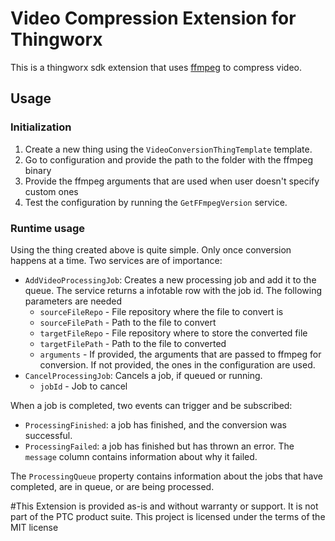 # Video Compression Extension for Thingworx

This is a thingworx sdk extension that uses [ffmpeg](https://www.ffmpeg.org/) to compress video.

## Usage

### Initialization
1. Create a new thing using the `VideoConversionThingTemplate` template.
2. Go to configuration and provide the path to the folder with the ffmpeg binary
3. Provide the ffmpeg arguments that are used when user doesn't specify custom ones
4. Test the configuration by running the `GetFFmpegVersion` service.

### Runtime usage

Using the thing created above is quite simple. Only once conversion happens at a time. Two services are of importance:
* `AddVideoProcessingJob`: Creates a new processing job and add it to the queue. The service returns a infotable row with the job id. The following parameters are needed
    * `sourceFileRepo` - File repository where the file to convert is
    * `sourceFilePath` - Path to the file to convert
    * `targetFileRepo` - File repository where to store the converted file
    * `targetFilePath` - Path to the file to converted
    * `arguments`      - If provided, the arguments that are passed to ffmpeg for conversion. If not provided, the ones in the configuration are used.
* `CancelProcessingJob`:  Cancels a job, if queued or running.
    * `jobId`          - Job to cancel
    
When a job is completed, two events can trigger and be subscribed:
* `ProcessingFinished`: a job has finished, and the conversion was successful.
* `ProcessingFailed`: a job has finished but has thrown an error. The `message` column contains information about why it failed.

The `ProcessingQueue` property contains information about the jobs that have completed, are in queue, or are being processed.


#This Extension is provided as-is and without warranty or support. It is not part of the PTC product suite. This project is licensed under the terms of the MIT license  
